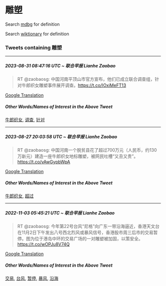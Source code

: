 # 雕塑

Search [mdbg](https://www.mdbg.net/chinese/dictionary?page=worddict&wdrst=0&wdqb=雕塑) for definition

Search [wiktionary](https://en.wiktionary.org/wiki/雕塑) for definition

### Tweets containing 雕塑

___
##### 2023-08-31 08:47:16 UTC ~ 联合早报 Lianhe Zaobao
> RT @zaobaosg: 中国河南平顶山市官方宣布，他们已成立联合调查组，针对牛郎织女雕塑事件展开调查。https://t.co/IOxiMeFT13

[Google Translation](https://translate.google.com/?hi=en&tab=TT&sl=zh-CN&tl=en&op=translate&text=RT+%40zaobaosg%3A+%E4%B8%AD%E5%9B%BD%E6%B2%B3%E5%8D%97%E5%B9%B3%E9%A1%B6%E5%B1%B1%E5%B8%82%E5%AE%98%E6%96%B9%E5%AE%A3%E5%B8%83%EF%BC%8C%E4%BB%96%E4%BB%AC%E5%B7%B2%E6%88%90%E7%AB%8B%E8%81%94%E5%90%88%E8%B0%83%E6%9F%A5%E7%BB%84%EF%BC%8C%E9%92%88%E5%AF%B9%E7%89%9B%E9%83%8E%E7%BB%87%E5%A5%B3%E9%9B%95%E5%A1%91%E4%BA%8B%E4%BB%B6%E5%B1%95%E5%BC%80%E8%B0%83%E6%9F%A5%E3%80%82https%3A%2F%2Ft.co%2FIOxiMeFT13)
##### Other Words/Names of Interest in the Above Tweet
[牛郎织女](牛郎织女.md), [调查](调查.md), [针对](针对.md)
___
##### 2023-08-27 20:03:58 UTC ~ 联合早报 Lianhe Zaobao
> RT @zaobaosg: 中国河南一个脱贫县花了超过700万元（人民币，约130万新元）建造一座牛郎织女地标雕塑，被网民吐槽“又丑又贵”。https://t.co/vAwGypbWpA

[Google Translation](https://translate.google.com/?hi=en&tab=TT&sl=zh-CN&tl=en&op=translate&text=RT+%40zaobaosg%3A+%E4%B8%AD%E5%9B%BD%E6%B2%B3%E5%8D%97%E4%B8%80%E4%B8%AA%E8%84%B1%E8%B4%AB%E5%8E%BF%E8%8A%B1%E4%BA%86%E8%B6%85%E8%BF%87700%E4%B8%87%E5%85%83%EF%BC%88%E4%BA%BA%E6%B0%91%E5%B8%81%EF%BC%8C%E7%BA%A6130%E4%B8%87%E6%96%B0%E5%85%83%EF%BC%89%E5%BB%BA%E9%80%A0%E4%B8%80%E5%BA%A7%E7%89%9B%E9%83%8E%E7%BB%87%E5%A5%B3%E5%9C%B0%E6%A0%87%E9%9B%95%E5%A1%91%EF%BC%8C%E8%A2%AB%E7%BD%91%E6%B0%91%E5%90%90%E6%A7%BD%E2%80%9C%E5%8F%88%E4%B8%91%E5%8F%88%E8%B4%B5%E2%80%9D%E3%80%82https%3A%2F%2Ft.co%2FvAwGypbWpA)
##### Other Words/Names of Interest in the Above Tweet
[牛郎织女](牛郎织女.md), [超过](超过.md)
___
##### 2022-11-03 05:45:21 UTC ~ 联合早报 Lianhe Zaobao
> RT @zaobaosg: 今年第22号台风“尼格”向广东一带沿海逼近，香港天文台在11月2日下午发出八号西北烈风或暴风信号，香港股市周三后市的交易暂停。图为位于港岛中环的交易广场的一对雕塑被加固，以策安全。https://t.co/wOPJu8V74Q

[Google Translation](https://translate.google.com/?hi=en&tab=TT&sl=zh-CN&tl=en&op=translate&text=RT+%40zaobaosg%3A+%E4%BB%8A%E5%B9%B4%E7%AC%AC22%E5%8F%B7%E5%8F%B0%E9%A3%8E%E2%80%9C%E5%B0%BC%E6%A0%BC%E2%80%9D%E5%90%91%E5%B9%BF%E4%B8%9C%E4%B8%80%E5%B8%A6%E6%B2%BF%E6%B5%B7%E9%80%BC%E8%BF%91%EF%BC%8C%E9%A6%99%E6%B8%AF%E5%A4%A9%E6%96%87%E5%8F%B0%E5%9C%A811%E6%9C%882%E6%97%A5%E4%B8%8B%E5%8D%88%E5%8F%91%E5%87%BA%E5%85%AB%E5%8F%B7%E8%A5%BF%E5%8C%97%E7%83%88%E9%A3%8E%E6%88%96%E6%9A%B4%E9%A3%8E%E4%BF%A1%E5%8F%B7%EF%BC%8C%E9%A6%99%E6%B8%AF%E8%82%A1%E5%B8%82%E5%91%A8%E4%B8%89%E5%90%8E%E5%B8%82%E7%9A%84%E4%BA%A4%E6%98%93%E6%9A%82%E5%81%9C%E3%80%82%E5%9B%BE%E4%B8%BA%E4%BD%8D%E4%BA%8E%E6%B8%AF%E5%B2%9B%E4%B8%AD%E7%8E%AF%E7%9A%84%E4%BA%A4%E6%98%93%E5%B9%BF%E5%9C%BA%E7%9A%84%E4%B8%80%E5%AF%B9%E9%9B%95%E5%A1%91%E8%A2%AB%E5%8A%A0%E5%9B%BA%EF%BC%8C%E4%BB%A5%E7%AD%96%E5%AE%89%E5%85%A8%E3%80%82https%3A%2F%2Ft.co%2FwOPJu8V74Q)
##### Other Words/Names of Interest in the Above Tweet
[交易](交易.md), [台风](台风.md), [暂停](暂停.md), [暴风](暴风.md), [沿海](沿海.md)
